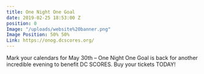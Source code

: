 ```yaml
---
title: One Night One Goal
date: 2019-02-25 18:53:00 Z
position: 0
Image: "/uploads/website%20banner.png"
Image Position: 50% 50%
Link: https://onog.dcscores.org/
---
```


Mark your calendars for May 30th – One Night One Goal is back for another incredible evening to benefit DC SCORES. Buy your tickets TODAY!